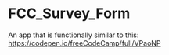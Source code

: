 # FCC_Survey_Form
An app that is functionally similar to this: https://codepen.io/freeCodeCamp/full/VPaoNP
